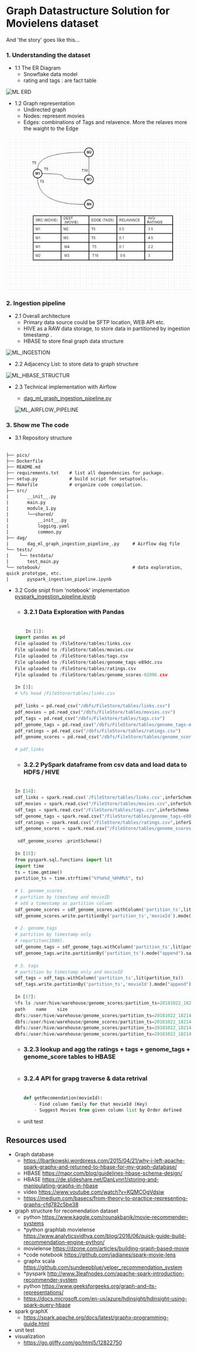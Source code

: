 # Graph Datastructure Solution for Movielens dataset

And 'the story' goes like this...

### 1. Understanding the dataset  

- 1.1 The ER Diagram 
    - Snowflake data model 
    - rating and tags : are fact table  

![ML ERD](https://github.com/vivek-bombatkar/graph-data-structure-for-recommendation-dataset/blob/master/pics/ML_ERD.JPG)  

- 1.2 Graph representation
    - Undirected graph  
    - Nodes: represent movies  
    - Edges: combinations of Tags and relavence. More the relaves more the waight to the Edge  

![ML_GRAPH](https://github.com/vivek-bombatkar/Graph-Datastructure-Solution-for-Movielens-dataset/blob/master/pics/ML_GRAPH_4.JPG)  
 
### 2. Ingestion pipeline

- 2.1 Overall architecture
    - Primary data source could be SFTP location, WEB API etc. 
    - HIVE as a RAW data storage, to store data in partitioned by ingestion timestamp .    
    - HBASE to store final graph data structure           

![ML_INGESTION](https://github.com/vivek-bombatkar/graph-data-structure-for-recommendation-dataset/blob/master/pics/ML_INGESTION_3.JPG)  

- 2.2 Adjacency List: to store data to graph structure 

![ML_HBASE_STRUCTUR](https://github.com/vivek-bombatkar/graph-data-structure-for-recommendation-dataset/blob/master/pics/ML_HBASE_STRUCTUR_1.JPG)  

        
- 2.3 Technical implementation with Airflow
        
    - [dag_ml_graph_ingestion_pipeline.py](https://github.com/vivek-bombatkar/graph-data-structure-for-recommendation-dataset/blob/master/dag/dag_ml_graph_ingestion_pipeline_.py)

    ![ML_AIRFLOW_PIPELINE](https://github.com/vivek-bombatkar/graph-data-structure-for-recommendation-dataset/blob/master/pics/ML_AIRFLOW_PIPELINE.JPG)

        
### 3. Show me The code  

- 3.1 Repository structure
```

├── pics/
├── Dockerfile  
├── README.md
├── requirements.txt    # list all dependencies for package.
├── setup.py            # build script for setuptools. 
├── Makefile            # organize code compilation.
├── src/
|       __init__.py
|       main.py
|       module_1.py
|       └──shared/
|           __init__.py
|           logging.yaml
|           common.py
├── dag/
|       dag_ml_graph_ingestion_pipeline_.py     # Airflow dag file
└── tests/
|    └── testdata/
|       test_main.py
└── notebook/                                   # data exploration, quick prototype, etc.
|       pyspark_ingestion_pipeline.ipynb

```  

- 3.2 Code snipt from 'notebook' implementation [pyspark_ingestion_pipeline.ipynb](https://github.com/vivek-bombatkar/graph-data-structure-for-recommendation-dataset/blob/master/notebook/pyspark_ingestion_pipeline_v2.ipynb)  

    - ### 3.2.1 Data Exploration with Pandas
    ```python

        In [1]:
    import pandas as pd
    File uploaded to /FileStore/tables/links.csv
    File uploaded to /FileStore/tables/movies.csv
    File uploaded to /FileStore/tables/tags.csv
    File uploaded to /FileStore/tables/genome_tags-e89dc.csv
    File uploaded to /FileStore/tables/ratings.csv
    File uploaded to /FileStore/tables/genome_scores-02096.csv

    In [3]:
    # %fs head /FileStore/tables/links.csv

    pdf_links = pd.read_csv("/dbfs/FileStore/tables/links.csv")
    pdf_movies = pd.read_csv("/dbfs/FileStore/tables/movies.csv")
    pdf_tags = pd.read_csv("/dbfs/FileStore/tables/tags.csv")
    pdf_genome_tags = pd.read_csv("/dbfs/FileStore/tables/genome_tags-e89dc.csv")
    pdf_ratings = pd.read_csv("/dbfs/FileStore/tables/ratings.csv")
    pdf_genome_scores = pd.read_csv("/dbfs/FileStore/tables/genome_scores-02096.csv")

    # pdf_links

    ```

    - ### 3.2.2 PySpark dataframe from csv data and load data to HDFS / HIVE 
    ```python

    In [14]:
    sdf_links = spark.read.csv('/FileStore/tables/links.csv',inferSchema = "true",header= True)
    sdf_movies = spark.read.csv("/FileStore/tables/movies.csv",inferSchema = "true",header= True)
    sdf_tags = spark.read.csv("/FileStore/tables/tags.csv",inferSchema = "true",header= True)
    sdf_genome_tags = spark.read.csv("/FileStore/tables/genome_tags-e89dc.csv",inferSchema = "true",header= True)
    sdf_ratings = spark.read.csv("/FileStore/tables/ratings.csv",inferSchema = "true",header= True)
    sdf_genome_scores = spark.read.csv("/FileStore/tables/genome_scores-02096.csv",inferSchema = "true",header= True)

     sdf_genome_scores .printSchema()

    In [15]:
    from pyspark.sql.functions import lit
    import time
    ts = time.gmtime()
    partition_ts = time.strftime("%Y%m%d_%H%M%S", ts)

    # 1. genome_scores
    # partition by timestamp and movieID
    # add a timestamp as partition column
    sdf_genome_scores = sdf_genome_scores.withColumn('partition_ts',lit(partition_ts))
    sdf_genome_scores.write.partitionBy('partition_ts','movieId').mode("append").saveAsTable("genome_scores")

    # 2. genome_tags
    # partition by timestamp only 
    # repartiton(1000).
    sdf_genome_tags = sdf_genome_tags.withColumn('partition_ts',lit(partition_ts))
    sdf_genome_tags.write.partitionBy('partition_ts').mode("append").saveAsTable("genome_tags")

    # 3. tags
    # partition by timestamp only and movieID
    sdf_tags = sdf_tags.withColumn('partition_ts',lit(partition_ts))
    sdf_tags.write.partitionBy('partition_ts','movieId').mode("append").saveAsTable("tags")

    In [17]:
    %fs ls /user/hive/warehouse/genome_scores/partition_ts=20181022_182142/movieId=2/
    path	name	size
    dbfs:/user/hive/warehouse/genome_scores/partition_ts=20181022_182142/movieId=2/_SUCCESS	_SUCCESS	0
    dbfs:/user/hive/warehouse/genome_scores/partition_ts=20181022_182142/movieId=2/_committed_3187766080380504256	_committed_3187766080380504256	121
    dbfs:/user/hive/warehouse/genome_scores/partition_ts=20181022_182142/movieId=2/_started_3187766080380504256	_started_3187766080380504256	0
    dbfs:/user/hive/warehouse/genome_scores/partition_ts=20181022_182142/movieId=2/part-00000-tid-3187766080380504256-33905e8c-c865-4bcc-b994-25b322c89c46-33.c000.snappy.parquet	part-00000-tid-3187766080380504256-33905e8c-c865-4bcc-b994-25b322c89c46-33.c000.snappy.parquet	


    ```

    - ### 3.2.3 lookup and agg the ratings + tags + genome_tags + genome_score tables to HBASE  
    
    ```python
    
    ```
    - ### 3.2.4 API for grapg traverse & data retrival 
        ```python
        
        def getRecomendation(movieId):
            - Find column family for that movieId (Key)  
            - Suggest Movies from given column list by Order defined   
        ```
        
    - unit test    
    

## Resources used 
- Graph database 
    - https://lbartkowski.wordpress.com/2015/04/21/why-i-left-apache-spark-graphx-and-returned-to-hbase-for-my-graph-database/  
    - HBASE https://mapr.com/blog/guidelines-hbase-schema-design/  
    - HBASE https://de.slideshare.net/DanLynn1/storing-and-manipulating-graphs-in-hbase  
    - video https://www.youtube.com/watch?v=KQMCOgVdsiw  
    - https://medium.com/basecs/from-theory-to-practice-representing-graphs-cfd782c5be38  
- graph structure for recomendation dataset  
    - python https://www.kaggle.com/rounakbanik/movie-recommender-systems  
    - *python graphlab movielense https://www.analyticsvidhya.com/blog/2016/06/quick-guide-build-recommendation-engine-python/  
    - movielense https://dzone.com/articles/building-graph-based-movie  
    - *code notebook https://github.com/jadianes/spark-movie-lens  
    - graphx scala https://github.com/sundeepblue/yelper_recommendation_system  
    - *pyspark http://www.3leafnodes.com/apache-spark-introduction-recommender-system   
    - python https://www.geeksforgeeks.org/graph-and-its-representations/  
    - https://docs.microsoft.com/en-us/azure/hdinsight/hdinsight-using-spark-query-hbase  
- spark graphX  
    - https://spark.apache.org/docs/latest/graphx-programming-guide.html  
- unit test  
- visualization 
    - https://go.gliffy.com/go/html5/12822750  
